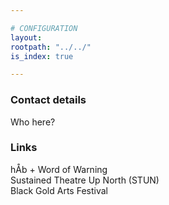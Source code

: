 ```yaml
---

# CONFIGURATION
layout:
rootpath: "../../"
is_index: true

---
```

### Contact details         
Who here?        
        
### Links        
hÅb + Word of Warning        
Sustained Theatre Up North (STUN)         
Black Gold Arts Festival
